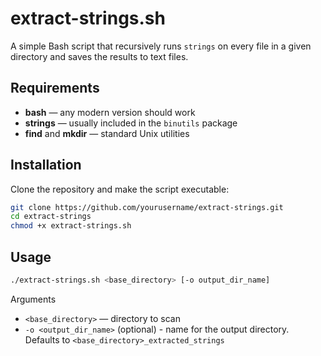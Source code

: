 # extract-strings.sh

A simple Bash script that recursively runs `strings` on every file in a given directory and saves the results to text files.

## Requirements

- **bash** — any modern version should work  
- **strings** — usually included in the `binutils` package  
- **find** and **mkdir** — standard Unix utilities

## Installation

Clone the repository and make the script executable:

```bash
git clone https://github.com/yourusername/extract-strings.git
cd extract-strings
chmod +x extract-strings.sh
```

## Usage

```bash
./extract-strings.sh <base_directory> [-o output_dir_name]
```

Arguments
- `<base_directory>` — directory to scan
- `-o <output_dir_name>` (optional) - name for the output directory. Defaults to `<base_directory>_extracted_strings`


